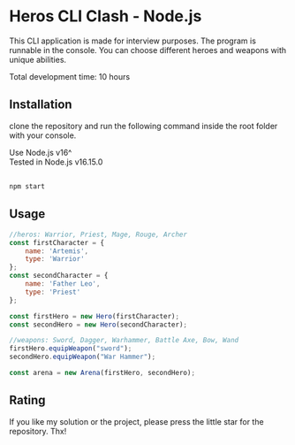 # Heros CLI Clash - Node.js

This CLI application is made for interview purposes. The program is runnable in the console. You can choose different heroes and weapons with unique abilities.

Total development time: 10 hours

## Installation

clone the repository and run the following command inside the root folder with your console.

Use Node.js v16^  
Tested in Node.js v16.15.0
##
```bash
npm start
```

## Usage

```javascript
//heros: Warrior, Priest, Mage, Rouge, Archer
const firstCharacter = {
    name: 'Artemis',
    type: 'Warrior'
};
const secondCharacter = {
    name: 'Father Leo',
    type: 'Priest'
};

const firstHero = new Hero(firstCharacter);
const secondHero = new Hero(secondCharacter);

//weapons: Sword, Dagger, Warhammer, Battle Axe, Bow, Wand
firstHero.equipWeapon("sword");
secondHero.equipWeapon("War Hammer");

const arena = new Arena(firstHero, secondHero);
```

## Rating
If you like my solution or the project, please press the little star for the repository.
Thx!
